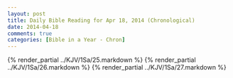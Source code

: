 ```yaml
---
layout: post
title: Daily Bible Reading for Apr 18, 2014 (Chronological)
date: 2014-04-18
comments: true
categories: [Bible in a Year - Chron]
---
```

{% render_partial ../KJV/1Sa/25.markdown %}
{% render_partial ../KJV/1Sa/26.markdown %}
{% render_partial ../KJV/1Sa/27.markdown %}
